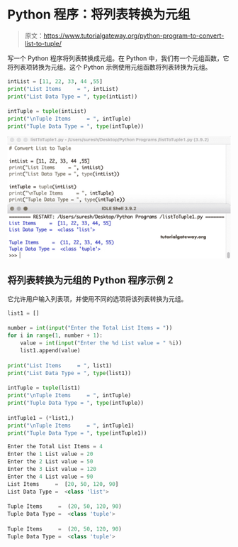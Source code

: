 # Python 程序：将列表转换为元组

> 原文：<https://www.tutorialgateway.org/python-program-to-convert-list-to-tuple/>

写一个 Python 程序将列表转换成元组。在 Python 中，我们有一个元组函数，它将列表项转换为元组。这个 Python 示例使用元组函数将列表转换为元组。

```py
intList = [11, 22, 33, 44 ,55]
print("List Items     = ", intList)
print("List Data Type = ", type(intList))

intTuple = tuple(intList)
print("\nTuple Items     = ", intTuple)
print("Tuple Data Type = ", type(intTuple))
```

![Python Program to Convert List to Tuple 1](img/6efa654850ef01a88b4fa77682465180.png)

## 将列表转换为元组的 Python 程序示例 2

它允许用户输入列表项，并使用不同的选项将该列表转换为元组。

```py
list1 = []

number = int(input("Enter the Total List Items = "))
for i in range(1, number + 1):
    value = int(input("Enter the %d List value = " %i))
    list1.append(value)

print("List Items     = ", list1)
print("List Data Type = ", type(list1))

intTuple = tuple(list1)
print("\nTuple Items     = ", intTuple)
print("Tuple Data Type = ", type(intTuple))

intTuple1 = (*list1,)
print("\nTuple Items     = ", intTuple1)
print("Tuple Data Type = ", type(intTuple1))
```

```py
Enter the Total List Items = 4
Enter the 1 List value = 20
Enter the 2 List value = 50
Enter the 3 List value = 120
Enter the 4 List value = 90
List Items     =  [20, 50, 120, 90]
List Data Type =  <class 'list'>

Tuple Items     =  (20, 50, 120, 90)
Tuple Data Type =  <class 'tuple'>

Tuple Items     =  (20, 50, 120, 90)
Tuple Data Type =  <class 'tuple'>
```